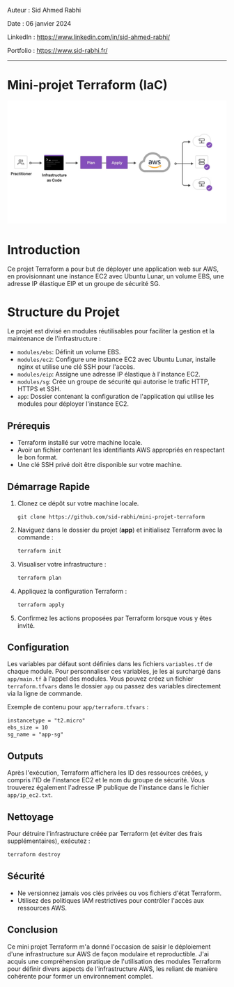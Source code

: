 Auteur : Sid Ahmed Rabhi

Date : 06 janvier 2024

LinkedIn : https://www.linkedin.com/in/sid-ahmed-rabhi/

Portfolio : https://www.sid-rabhi.fr/

---

# Mini-projet Terraform (IaC)

![plan du projet terraform](images/plan.jpg "plan du projet terraform")

# Introduction

Ce projet Terraform a pour but de déployer une application web sur AWS, en provisionnant une instance EC2 avec Ubuntu Lunar, un volume EBS, une adresse IP élastique EIP et un groupe de sécurité SG.

# Structure du Projet

Le projet est divisé en modules réutilisables pour faciliter la gestion et la maintenance de l'infrastructure :

- `modules/ebs`: Définit un volume EBS.
- `modules/ec2`: Configure une instance EC2 avec Ubuntu Lunar, installe nginx et utilise une clé SSH pour l'accès.
- `modules/eip`: Assigne une adresse IP élastique à l'instance EC2.
- `modules/sg`: Crée un groupe de sécurité qui autorise le trafic HTTP, HTTPS et SSH.
- `app`: Dossier contenant la configuration de l'application qui utilise les modules pour déployer l'instance EC2.

## Prérequis

- Terraform installé sur votre machine locale.
- Avoir un fichier contenant les identifiants AWS appropriés en respectant le bon format.
- Une clé SSH privé doit être disponible sur votre machine.

## Démarrage Rapide

1. Clonez ce dépôt sur votre machine locale.

    ```
    git clone https://github.com/sid-rabhi/mini-projet-terraform
    ```


2. Naviguez dans le dossier du projet (**app**) et initialisez Terraform avec la commande :


   ```sh
   terraform init
   ```

3. Visualiser votre infrastructure :


   ```sh
   terraform plan
   ```


4. Appliquez la configuration Terraform :


   ```sh
   terraform apply
   ```


5. Confirmez les actions proposées par Terraform lorsque vous y êtes invité.

## Configuration

Les variables par défaut sont définies dans les fichiers `variables.tf` de chaque module. Pour personnaliser ces variables, je les ai surchargé dans `app/main.tf` à l'appel des modules. Vous pouvez créez un fichier `terraform.tfvars` dans le dossier `app` ou passez des variables directement via la ligne de commande.

Exemple de contenu pour `app/terraform.tfvars` :

```hcl
instancetype = "t2.micro"
ebs_size = 10
sg_name = "app-sg"
```

## Outputs

Après l'exécution, Terraform affichera les ID des ressources créées, y compris l'ID de l'instance EC2 et le nom du groupe de sécurité. Vous trouverez également l'adresse IP publique de l'instance dans le fichier `app/ip_ec2.txt`.

## Nettoyage

Pour détruire l'infrastructure créée par Terraform (et éviter des frais supplémentaires), exécutez :

```sh
terraform destroy
```

## Sécurité

- Ne versionnez jamais vos clés privées ou vos fichiers d'état Terraform.
- Utilisez des politiques IAM restrictives pour contrôler l'accès aux ressources AWS.

## Conclusion

Ce mini projet Terraform m'a donné l'occasion de saisir le déploiement d'une infrastructure sur AWS de façon modulaire et reproductible. J'ai acquis une compréhension pratique de l'utilisation des modules Terraform pour définir divers aspects de l'infrastructure AWS, les reliant de manière cohérente pour former un environnement complet.
